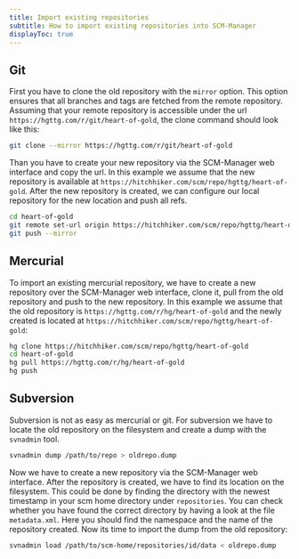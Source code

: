 ```yaml
---
title: Import existing repositories
subtitle: How to import existing repositories into SCM-Manager
displayToc: true
---
```


## Git

First you have to clone the old repository with the `mirror` option.
This option ensures that all branches and tags are fetched from the remote repository.
Assuming that your remote repository is accessible under the url `https://hgttg.com/r/git/heart-of-gold`, the clone command should look like this:

```bash
git clone --mirror https://hgttg.com/r/git/heart-of-gold
```

Than you have to create your new repository via the SCM-Manager web interface and copy the url.
In this example we assume that the new repository is available at `https://hitchhiker.com/scm/repo/hgttg/heart-of-gold`. After the new repository is created, we can configure our local repository for the new location and push all refs.

```bash
cd heart-of-gold
git remote set-url origin https://hitchhiker.com/scm/repo/hgttg/heart-of-gold
git push --mirror
```

## Mercurial

To import an existing mercurial repository, we have to create a new repository over the SCM-Manager web interface, clone it, pull from the old repository and push to the new repository.
In this example we assume that the old repository is `https://hgttg.com/r/hg/heart-of-gold` and the newly created is located at `https://hitchhiker.com/scm/repo/hgttg/heart-of-gold`:

```bash
hg clone https://hitchhiker.com/scm/repo/hgttg/heart-of-gold
cd heart-of-gold
hg pull https://hgttg.com/r/hg/heart-of-gold
hg push
```

## Subversion

Subversion is not as easy as mercurial or git.
For subversion we have to locate the old repository on the filesystem and create a dump with the `svnadmin` tool.

```bash
svnadmin dump /path/to/repo > oldrepo.dump
```

Now we have to create a new repository via the SCM-Manager web interface.
After the repository is created, we have to find its location on the filesystem.
This could be done by finding the directory with the newest timestamp in your scm home directory under `repositories`.
You can check whether you have found the correct directory by having a look at the file `metadata.xml`. Here you should find the namespace and the name of the repository created.
Now its time to import the dump from the old repository:

```bash
svnadmin load /path/to/scm-home/repositories/id/data < oldrepo.dump
```
